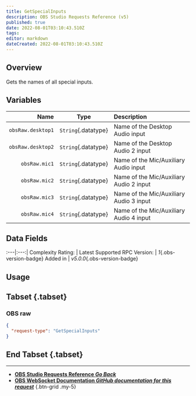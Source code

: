 ```yaml
---
title: GetSpecialInputs
description: OBS Studio Requests Reference (v5)
published: true
date: 2022-08-01T03:10:43.510Z
tags: 
editor: markdown
dateCreated: 2022-08-01T03:10:43.510Z
---
```


## Overview
Gets the names of all special inputs.

## Variables
Name | Type | Description | 
----:|:---------:|:------------|
`obsRaw.desktop1` | `String`{.datatype} | Name of the Desktop Audio input
`obsRaw.desktop2` | `String`{.datatype} | Name of the Desktop Audio 2 input
`obsRaw.mic1` | `String`{.datatype} | Name of the Mic/Auxiliary Audio input
`obsRaw.mic2` | `String`{.datatype} | Name of the Mic/Auxiliary Audio 2 input
`obsRaw.mic3` | `String`{.datatype} | Name of the Mic/Auxiliary Audio 3 input
`obsRaw.mic4` | `String`{.datatype} | Name of the Mic/Auxiliary Audio 4 input

## Data Fields
:---|:---:|
Complexity Rating: | <span class="stars stars--2"></span>
Latest Supported RPC Version: | *1*{.obs-version-badge}
Added in | *v5.0.0*{.obs-version-badge}

## Usage
## Tabset {.tabset}
### OBS raw
```json
{
  "request-type": "GetSpecialInputs"
}
```
## End Tabset {.tabset}

---

- [<i class="mdi mdi-chevron-left"></i>**OBS Studio Requests Reference *Go Back***](/en/Broadcasters/OBS/Requests)
- [<i class="mdi mdi-github"></i> **OBS WebSocket Documentation *GitHub documentation for this request***](https://github.com/obsproject/obs-websocket/blob/master/docs/generated/protocol.md#getspecialinputs)
{.btn-grid .my-5}